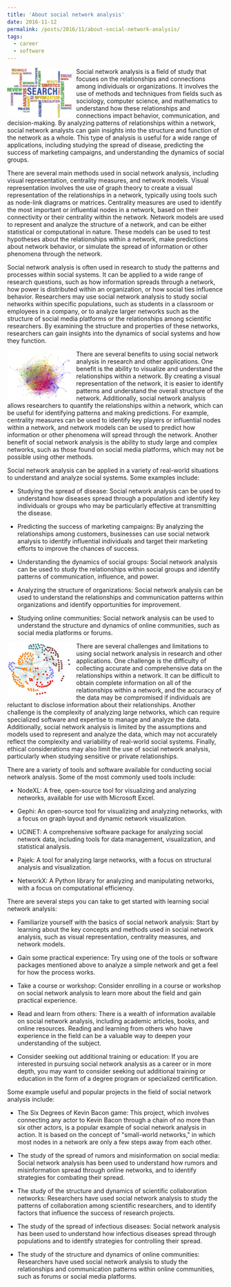 ```yaml
---
title: 'About social network analysis'
date: 2016-11-12
permalink: /posts/2016/11/about-social-network-analysis/
tags:
  - career
  - software
---
```


<img width="150" alt="social network analysis" src="/images/posts/about-social-network-analysis-1.png" style="float: left; margin-right: 10px;" /> Social network analysis is a field of study that focuses on the relationships and connections among individuals or organizations. It involves the use of methods and techniques from fields such as sociology, computer science, and mathematics to understand how these relationships and connections impact behavior, communication, and decision-making. By analyzing patterns of relationships within a network, social network analysts can gain insights into the structure and function of the network as a whole. This type of analysis is useful for a wide range of applications, including studying the spread of disease, predicting the success of marketing campaigns, and understanding the dynamics of social groups.

There are several main methods used in social network analysis, including visual representation, centrality measures, and network models. Visual representation involves the use of graph theory to create a visual representation of the relationships in a network, typically using tools such as node-link diagrams or matrices. Centrality measures are used to identify the most important or influential nodes in a network, based on their connectivity or their centrality within the network. Network models are used to represent and analyze the structure of a network, and can be either statistical or computational in nature. These models can be used to test hypotheses about the relationships within a network, make predictions about network behavior, or simulate the spread of information or other phenomena through the network.

Social network analysis is often used in research to study the patterns and processes within social systems. It can be applied to a wide range of research questions, such as how information spreads through a network, how power is distributed within an organization, or how social ties influence behavior. Researchers may use social network analysis to study social networks within specific populations, such as students in a classroom or employees in a company, or to analyze larger networks such as the structure of social media platforms or the relationships among scientific researchers. By examining the structure and properties of these networks, researchers can gain insights into the dynamics of social systems and how they function.

<img width="150" alt="social network analysis" src="/images/posts/about-social-network-analysis-2.png" style="float: left; margin-right: 10px;" /> There are several benefits to using social network analysis in research and other applications. One benefit is the ability to visualize and understand the relationships within a network. By creating a visual representation of the network, it is easier to identify patterns and understand the overall structure of the network. Additionally, social network analysis allows researchers to quantify the relationships within a network, which can be useful for identifying patterns and making predictions. For example, centrality measures can be used to identify key players or influential nodes within a network, and network models can be used to predict how information or other phenomena will spread through the network. Another benefit of social network analysis is the ability to study large and complex networks, such as those found on social media platforms, which may not be possible using other methods.

Social network analysis can be applied in a variety of real-world situations to understand and analyze social systems. Some examples include:

* Studying the spread of disease: Social network analysis can be used to understand how diseases spread through a population and identify key individuals or groups who may be particularly effective at transmitting the disease.

* Predicting the success of marketing campaigns: By analyzing the relationships among customers, businesses can use social network analysis to identify influential individuals and target their marketing efforts to improve the chances of success.

* Understanding the dynamics of social groups: Social network analysis can be used to study the relationships within social groups and identify patterns of communication, influence, and power.

* Analyzing the structure of organizations: Social network analysis can be used to understand the relationships and communication patterns within organizations and identify opportunities for improvement.

* Studying online communities: Social network analysis can be used to understand the structure and dynamics of online communities, such as social media platforms or forums.

<img width="150" alt="social network analysis" src="/images/posts/about-social-network-analysis-3.png" style="float: left; margin-right: 10px;" /> There are several challenges and limitations to using social network analysis in research and other applications. One challenge is the difficulty of collecting accurate and comprehensive data on the relationships within a network. It can be difficult to obtain complete information on all of the relationships within a network, and the accuracy of the data may be compromised if individuals are reluctant to disclose information about their relationships. Another challenge is the complexity of analyzing large networks, which can require specialized software and expertise to manage and analyze the data. Additionally, social network analysis is limited by the assumptions and models used to represent and analyze the data, which may not accurately reflect the complexity and variability of real-world social systems. Finally, ethical considerations may also limit the use of social network analysis, particularly when studying sensitive or private relationships.

There are a variety of tools and software available for conducting social network analysis. Some of the most commonly used tools include:

* NodeXL: A free, open-source tool for visualizing and analyzing networks, available for use with Microsoft Excel.

* Gephi: An open-source tool for visualizing and analyzing networks, with a focus on graph layout and dynamic network visualization.

* UCINET: A comprehensive software package for analyzing social network data, including tools for data management, visualization, and statistical analysis.

* Pajek: A tool for analyzing large networks, with a focus on structural analysis and visualization.

* NetworkX: A Python library for analyzing and manipulating networks, with a focus on computational efficiency.

There are several steps you can take to get started with learning social network analysis:

* Familiarize yourself with the basics of social network analysis: Start by learning about the key concepts and methods used in social network analysis, such as visual representation, centrality measures, and network models.

* Gain some practical experience: Try using one of the tools or software packages mentioned above to analyze a simple network and get a feel for how the process works.

* Take a course or workshop: Consider enrolling in a course or workshop on social network analysis to learn more about the field and gain practical experience.

* Read and learn from others: There is a wealth of information available on social network analysis, including academic articles, books, and online resources. Reading and learning from others who have experience in the field can be a valuable way to deepen your understanding of the subject.

* Consider seeking out additional training or education: If you are interested in pursuing social network analysis as a career or in more depth, you may want to consider seeking out additional training or education in the form of a degree program or specialized certification.

Some example useful and popular projects in the field of social network analysis include:

* The Six Degrees of Kevin Bacon game: This project, which involves connecting any actor to Kevin Bacon through a chain of no more than six other actors, is a popular example of social network analysis in action. It is based on the concept of "small-world networks," in which most nodes in a network are only a few steps away from each other.

* The study of the spread of rumors and misinformation on social media: Social network analysis has been used to understand how rumors and misinformation spread through online networks, and to identify strategies for combating their spread.

* The study of the structure and dynamics of scientific collaboration networks: Researchers have used social network analysis to study the patterns of collaboration among scientific researchers, and to identify factors that influence the success of research projects.

* The study of the spread of infectious diseases: Social network analysis has been used to understand how infectious diseases spread through populations and to identify strategies for controlling their spread.

* The study of the structure and dynamics of online communities: Researchers have used social network analysis to study the relationships and communication patterns within online communities, such as forums or social media platforms.